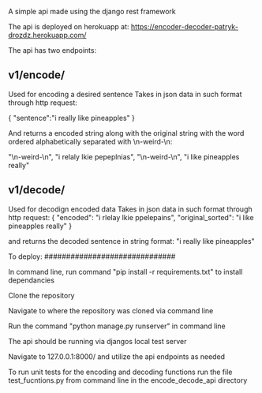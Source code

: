 A simple api made using the django rest framework


The api is deployed on herokuapp at: 
https://encoder-decoder-patryk-drozdz.herokuapp.com/


The api has two endpoints:


v1/encode/
---------------------------------

Used for encoding a desired sentence 
Takes in json data in such format through http request:

{
    "sentence":"i really like pineapples"
}

And returns a encoded string along with the original string with the word ordered alphabetically separated with \n-weird-\n:

"\n-weird-\n",
"i relaly lkie pepeplnias",
"\n-weird-\n",
"i like pineapples really"


v1/decode/ 
---------------------------------

Used for decodign encoded data
Takes in json data in such format through http request:
{
    "encoded": "i rlelay lkie ppelepains",
    "original_sorted": "i like pineapples really"
}

and returns the decoded sentence in string format:
"i really like pineapples"




To deploy:
##############################

In command line, run command "pip install -r requirements.txt" to install dependancies

Clone the repository

Navigate to where the repository was cloned via command line

Run the command "python manage.py runserver" in command line

The api should be running via djangos local test server

Navigate to 127.0.0.1:8000/  and utilize the api endpoints as needed


To run unit tests for the encoding and decoding functions run the file test_fucntions.py from command line in the encode_decode_api directory